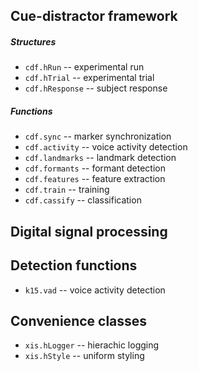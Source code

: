 Cue-distractor framework
------------------------

##### Structures

- `cdf.hRun` -- experimental run
- `cdf.hTrial` -- experimental trial
- `cdf.hResponse` -- subject response


##### Functions

- `cdf.sync` -- marker synchronization
- `cdf.activity` -- voice activity detection
- `cdf.landmarks` -- landmark detection
- `cdf.formants` -- formant detection
- `cdf.features` -- feature extraction
- `cdf.train` -- training
- `cdf.cassify` -- classification

Digital signal processing
-------------------------

Detection functions
-------------------

- `k15.vad` -- voice activity detection

Convenience classes
-------------------

- `xis.hLogger` -- hierachic logging
- `xis.hStyle` -- uniform styling

